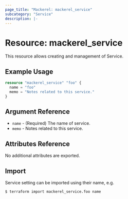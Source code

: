 ```yaml
---
page_title: "Mackerel: mackerel_service"
subcategory: "Service"
description: |-
---
```


# Resource: mackerel_service

This resource allows creating and management of Service.

## Example Usage
```terraform
resource "mackerel_service" "foo" {
  name = "foo"
  memo = "Notes related to this service."
}
```

## Argument Reference

* `name` - (Required) The name of service.
* `memo` - Notes related to this service.

## Attributes Reference

No additional attributes are exported.

## Import

Service setting can be imported using their name, e.g.

```
$ terraform import mackerel_service.foo name
```
